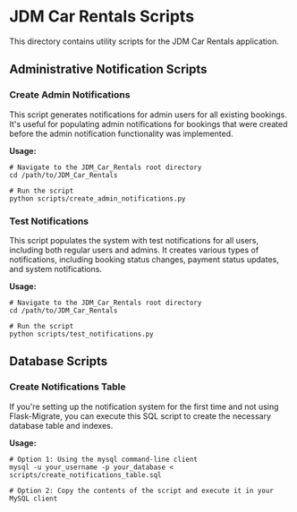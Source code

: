 # JDM Car Rentals Scripts

This directory contains utility scripts for the JDM Car Rentals application.

## Administrative Notification Scripts

### Create Admin Notifications

This script generates notifications for admin users for all existing bookings. It's useful for populating admin notifications for bookings that were created before the admin notification functionality was implemented.

**Usage:**
```
# Navigate to the JDM_Car_Rentals root directory
cd /path/to/JDM_Car_Rentals

# Run the script
python scripts/create_admin_notifications.py
```

### Test Notifications

This script populates the system with test notifications for all users, including both regular users and admins. It creates various types of notifications, including booking status changes, payment status updates, and system notifications.

**Usage:**
```
# Navigate to the JDM_Car_Rentals root directory
cd /path/to/JDM_Car_Rentals

# Run the script
python scripts/test_notifications.py
```

## Database Scripts

### Create Notifications Table

If you're setting up the notification system for the first time and not using Flask-Migrate, you can execute this SQL script to create the necessary database table and indexes.

**Usage:**
```
# Option 1: Using the mysql command-line client
mysql -u your_username -p your_database < scripts/create_notifications_table.sql

# Option 2: Copy the contents of the script and execute it in your MySQL client
``` 